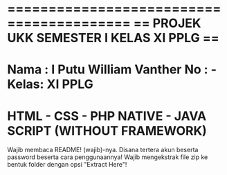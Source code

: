 =========================================
== PROJEK UKK SEMESTER I KELAS XI PPLG ==
=========================================
Nama : I Putu William Vanther
No   : - 
Kelas: XI PPLG
=========================================
HTML - CSS - PHP NATIVE - JAVA SCRIPT
(WITHOUT FRAMEWORK)
=========================================

Wajib membaca README! (wajib)-nya. Disana tertera akun beserta password beserta cara penggunaannya!
Wajib mengekstrak file zip ke bentuk folder dengan opsi "Extract Here"!
